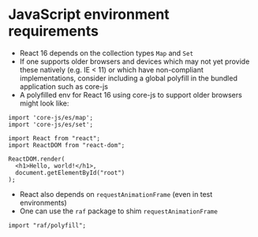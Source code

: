 # JavaScript environment requirements

- React 16 depends on the collection types `Map` and `Set`
- If one supports older browsers and devices which may not yet provide these natively (e.g. IE < 11) or which have non-compliant implementations, consider including a global polyfill in the bundled application such as core-js
- A polyfilled env for React 16 using core-js to support older browsers might look like:

```
import 'core-js/es/map';
import 'core-js/es/set';

import React from "react";
import ReactDOM from "react-dom";

ReactDOM.render(
  <h1>Hello, world!</h1>,
  document.getElementById("root")
);
```

- React also depends on `requestAnimationFrame` (even in test environments)
- One can use the `raf` package to shim `requestAnimationFrame`

`import "raf/polyfill";`